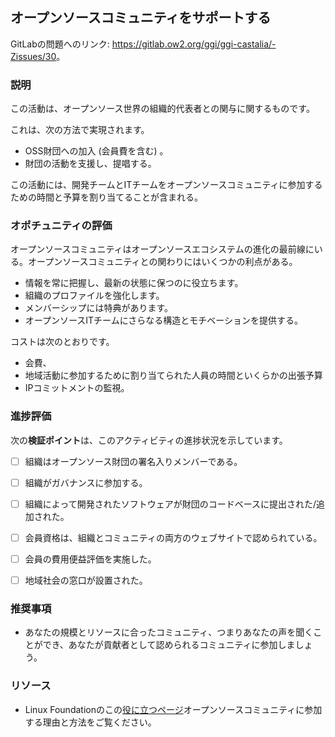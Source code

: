 ## オープンソースコミュニティをサポートする

GitLabの問題へのリンク: <https://gitlab.ow2.org/ggi/ggi-castalia/-Zissues/30>。

### 説明

この活動は、オープンソース世界の組織的代表者との関与に関するものです。

これは、次の方法で実現されます。
* OSS財団への加入 (会員費を含む) 。
* 財団の活動を支援し、提唱する。

この活動には、開発チームとITチームをオープンソースコミュニティに参加するための時間と予算を割り当てることが含まれる。

### オポチュニティの評価

オープンソースコミュニティはオープンソースエコシステムの進化の最前線にいる。オープンソースコミュニティとの関わりにはいくつかの利点がある。
* 情報を常に把握し、最新の状態に保つのに役立ちます。
* 組織のプロファイルを強化します。
* メンバーシップには特典があります。
* オープンソースITチームにさらなる構造とモチベーションを提供する。

コストは次のとおりです。
* 会費、
* 地域活動に参加するために割り当てられた人員の時間といくらかの出張予算
* IPコミットメントの監視。

### 進捗評価

次の**検証ポイント**は、このアクティビティの進捗状況を示しています。
- [ ] 組織はオープンソース財団の署名入りメンバーである。
- [ ] 組織がガバナンスに参加する。
- [ ] 組織によって開発されたソフトウェアが財団のコードベースに提出された/追加された。
- [ ] 会員資格は、組織とコミュニティの両方のウェブサイトで認められている。
- [ ] 会員の費用便益評価を実施した。
- [ ] 地域社会の窓口が設置された。


### 推奨事項

* あなたの規模とリソースに合ったコミュニティ、つまりあなたの声を聞くことができ、あなたが貢献者として認められるコミュニティに参加しましょう。


### リソース

* Linux Foundationのこの[役に立つページ](https://www.linuxfoundation.org/tools/participating-in-open-source-communities/)オープンソースコミュニティに参加する理由と方法をご覧ください。
